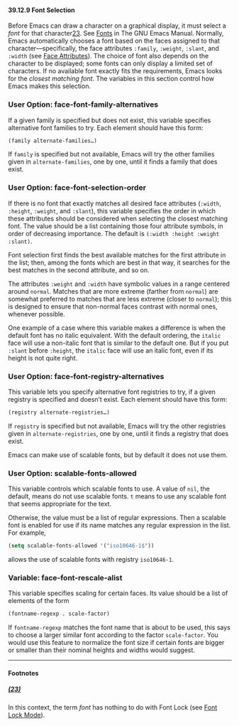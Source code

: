 

#### 39.12.9 Font Selection

Before Emacs can draw a character on a graphical display, it must select a *font* for that character[23](#FOOT23). See [Fonts](https://www.gnu.org/software/emacs/manual/html_node/emacs/Fonts.html#Fonts) in The GNU Emacs Manual. Normally, Emacs automatically chooses a font based on the faces assigned to that character—specifically, the face attributes `:family`, `:weight`, `:slant`, and `:width` (see [Face Attributes](Face-Attributes.html)). The choice of font also depends on the character to be displayed; some fonts can only display a limited set of characters. If no available font exactly fits the requirements, Emacs looks for the *closest matching font*. The variables in this section control how Emacs makes this selection.

### User Option: **face-font-family-alternatives**

If a given family is specified but does not exist, this variable specifies alternative font families to try. Each element should have this form:

```lisp
(family alternate-families…)
```

If `family` is specified but not available, Emacs will try the other families given in `alternate-families`, one by one, until it finds a family that does exist.

### User Option: **face-font-selection-order**

If there is no font that exactly matches all desired face attributes (`:width`, `:height`, `:weight`, and `:slant`), this variable specifies the order in which these attributes should be considered when selecting the closest matching font. The value should be a list containing those four attribute symbols, in order of decreasing importance. The default is `(:width :height :weight :slant)`.

Font selection first finds the best available matches for the first attribute in the list; then, among the fonts which are best in that way, it searches for the best matches in the second attribute, and so on.

The attributes `:weight` and `:width` have symbolic values in a range centered around `normal`. Matches that are more extreme (farther from `normal`) are somewhat preferred to matches that are less extreme (closer to `normal`); this is designed to ensure that non-normal faces contrast with normal ones, whenever possible.

One example of a case where this variable makes a difference is when the default font has no italic equivalent. With the default ordering, the `italic` face will use a non-italic font that is similar to the default one. But if you put `:slant` before `:height`, the `italic` face will use an italic font, even if its height is not quite right.

### User Option: **face-font-registry-alternatives**

This variable lets you specify alternative font registries to try, if a given registry is specified and doesn’t exist. Each element should have this form:

```lisp
(registry alternate-registries…)
```

If `registry` is specified but not available, Emacs will try the other registries given in `alternate-registries`, one by one, until it finds a registry that does exist.

Emacs can make use of scalable fonts, but by default it does not use them.

### User Option: **scalable-fonts-allowed**

This variable controls which scalable fonts to use. A value of `nil`, the default, means do not use scalable fonts. `t` means to use any scalable font that seems appropriate for the text.

Otherwise, the value must be a list of regular expressions. Then a scalable font is enabled for use if its name matches any regular expression in the list. For example,

```lisp
(setq scalable-fonts-allowed '("iso10646-1$"))
```

allows the use of scalable fonts with registry `iso10646-1`.

### Variable: **face-font-rescale-alist**

This variable specifies scaling for certain faces. Its value should be a list of elements of the form

```lisp
(fontname-regexp . scale-factor)
```

If `fontname-regexp` matches the font name that is about to be used, this says to choose a larger similar font according to the factor `scale-factor`. You would use this feature to normalize the font size if certain fonts are bigger or smaller than their nominal heights and widths would suggest.

***

#### Footnotes

##### [(23)](#DOCF23)

In this context, the term *font* has nothing to do with Font Lock (see [Font Lock Mode](Font-Lock-Mode.html)).
